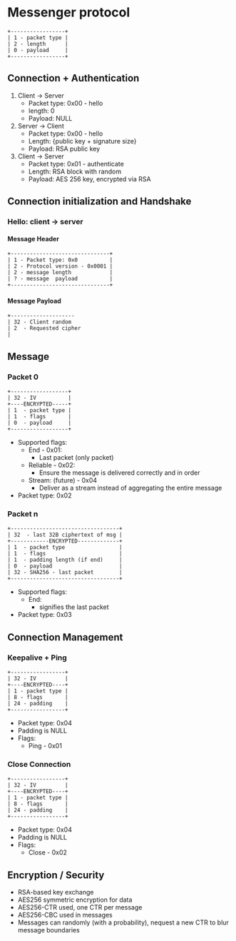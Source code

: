 # Messenger protocol

```
+-----------------+
| 1 - packet type |
| 2 - length      |
| 0 - payload     |
+-----------------+
```

## Connection + Authentication

1. Client -> Server
    - Packet type: 0x00 - hello
    - length: 0
    - Payload: NULL
2. Server -> Client
    - Packet type: 0x00 - hello
    - Length: {public key + signature size}
    - Payload: RSA public key
3. Client -> Server
    - Packet type: 0x01 - authenticate
    - Length: RSA block with random 
    - Payload: AES 256 key, encrypted via RSA

## Connection initialization and Handshake

### Hello: client &rarr; server

#### Message Header

```
+-------------------------------+
| 1 - Packet type: 0x0          |
| 2 - Protocol version - 0x0001 |
| 2 - message length            |
| ? - message  payload          |
+-------------------------------+
```

#### Message Payload

```
+--------------------
| 32 - Client random
| 2  - Requested cipher
| 
```

## Message

### Packet 0

```
+------------------+
| 32 - IV          |
+----ENCRYPTED-----+
| 1  - packet type |
| 1  - flags       |
| 0  - payload     |
+------------------+
```

- Supported flags:
    - End - 0x01:
        - Last packet (only packet)
    - Reliable - 0x02:
        - Ensure the message is delivered correctly and in order
    - Stream: (future) - 0x04
        - Deliver as a stream instead of aggregating the entire message
- Packet type: 0x02

### Packet n

```
+----------------------------------+
| 32  - last 32B ciphertext of msg |
+------------ENCRYPTED-------------+
| 1  - packet type                 |
| 1  - flags                       |
| 1  - padding length (if end)     |
| 0  - payload                     |
| 32 - SHA256 - last packet        |
+----------------------------------+
```

- Supported flags:
    - End:
        - signifies the last packet
- Packet type: 0x03

## Connection Management

### Keepalive + Ping

```
+-----------------+
| 32 - IV         |
+----ENCRYPTED----+
| 1 - packet type |
| 8 - flags       |
| 24 - padding    |
+-----------------+
```

- Packet type: 0x04
- Padding is NULL
- Flags:
    - Ping - 0x01

### Close Connection

```
+-----------------+
| 32 - IV         |
+----ENCRYPTED----+
| 1 - packet type |
| 8 - flags       |
| 24 - padding    |
+-----------------+
```

- Packet type: 0x04
- Padding is NULL
- Flags:
    - Close - 0x02

## Encryption / Security

- RSA-based key exchange
- AES256 symmetric encryption for data
- AES256-CTR used, one CTR per message
- AES256-CBC used in messages
- Messages can randomly (with a probability), nequest a new CTR to blur message boundaries

